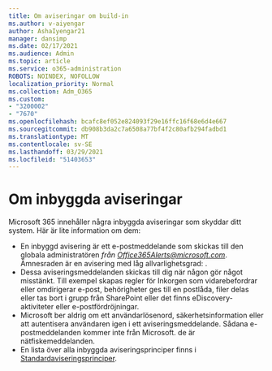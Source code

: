 ```yaml
---
title: Om aviseringar om build-in
ms.author: v-aiyengar
author: AshaIyengar21
manager: dansimp
ms.date: 02/17/2021
ms.audience: Admin
ms.topic: article
ms.service: o365-administration
ROBOTS: NOINDEX, NOFOLLOW
localization_priority: Normal
ms.collection: Adm_O365
ms.custom:
- "3200002"
- "7670"
ms.openlocfilehash: bcafc8ef052e824093f29e16ffc16f68e6d4e667
ms.sourcegitcommit: db908b3da2c7a6508a77bf4f2c80afb294fadbd1
ms.translationtype: MT
ms.contentlocale: sv-SE
ms.lasthandoff: 03/29/2021
ms.locfileid: "51403653"
---
```

# <a name="about-built-in-alerts"></a>Om inbyggda aviseringar

Microsoft 365 innehåller några inbyggda aviseringar som skyddar ditt system. Här är lite information om dem:

- En inbyggd avisering är ett e-postmeddelande som skickas till den globala administratören *från Office365Alerts@microsoft.com*. Ämnesraden är en avisering med låg allvarlighetsgrad: <name of alert policy> .
- Dessa aviseringsmeddelanden skickas till dig när någon gör något misstänkt. Till exempel skapas regler för Inkorgen som vidarebefordrar eller omdirigerar e-post, behörigheter ges till en postlåda, filer delas eller tas bort i grupp från SharePoint eller det finns eDiscovery-aktiviteter eller e-postfördröjningar.
- Microsoft ber aldrig om ett användarlösenord, säkerhetsinformation eller att autentisera användaren igen i ett aviseringsmeddelande. Sådana e-postmeddelanden kommer inte från Microsoft. de är nätfiskemeddelanden.
- En lista över alla inbyggda aviseringsprinciper finns i [Standardaviseringsprinciper](https://go.microsoft.com/fwlink/?linkid=2103170).